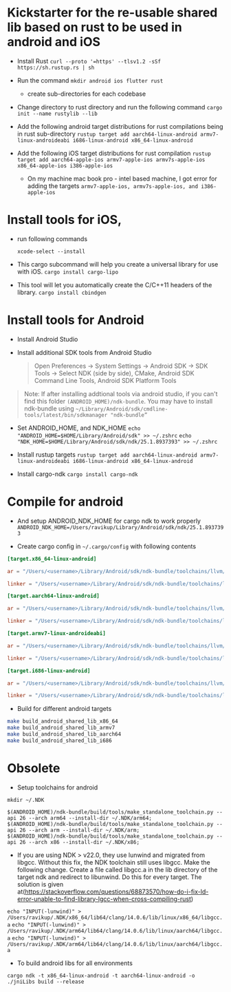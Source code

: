 # Kickstarter for the re-usable shared lib based on rust to be used in android and iOS

* Install Rust
`curl --proto '=https' --tlsv1.2 -sSf https://sh.rustup.rs | sh`

* Run the command
`mkdir android ios flutter rust`
  - create sub-directories for each codebase

* Change directory to rust directory and run the following command
`cargo init --name rustylib --lib`

* Add the following android target distributions for rust compilations being in rust sub-directory
`rustup target add aarch64-linux-android armv7-linux-androideabi i686-linux-android x86_64-linux-android`

* Add the following iOS target distributions for rust compilation
`rustup target add aarch64-apple-ios armv7-apple-ios armv7s-apple-ios x86_64-apple-ios i386-apple-ios`
  - On my machine mac book pro - intel based machine, I got error for adding the targets
  `armv7-apple-ios, armv7s-apple-ios, and i386-apple-ios`

# Install tools for iOS,

* run following commands

  `xcode-select --install`

* This cargo subcommand will help you create a universal library for use with iOS.
  `cargo install cargo-lipo`

* This tool will let you automatically create the C/C++11 headers of the library.
  `cargo install cbindgen`

# Install tools for Android

* Install Android Studio

* Install additional SDK tools from Android Studio
  > Open Preferences -> System Settings -> Android SDK -> SDK Tools -> Select NDK (side by side), CMake, Android SDK Command Line Tools, Android SDK Platform Tools

> Note: If after installing addtional tools via android studio, if you can't find this folder `(ANDROID_HOME)/ndk-bundle`. You may have to install ndk-bundle using 
`~/Library/Android/sdk/cmdline-tools/latest/bin/sdkmanager "ndk-bundle”`

* Set ANDROID_HOME, and NDK_HOME
`echo "ANDROID_HOME=$HOME/Library/Android/sdk" >> ~/.zshrc`
`echo "NDK_HOME=$HOME/Library/Android/sdk/ndk/25.1.8937393" >> ~/.zshrc`

* Install rustup targets
`rustup target add aarch64-linux-android armv7-linux-androideabi i686-linux-android x86_64-linux-android`

* Install cargo-ndk
`cargo install cargo-ndk`

# Compile for android
* And setup ANDROID_NDK_HOME for cargo ndk to work properly
`ANDROID_NDK_HOME=/Users/ravikup/Library/Android/sdk/ndk/25.1.8937393`

* Create cargo config in `~/.cargo/config` with following contents

```toml
[target.x86_64-linux-android]

ar = "/Users/<username>/Library/Android/sdk/ndk-bundle/toolchains/llvm/prebuilt/darwin-x86_64/bin/x86_64-linux-android-ar"

linker = "/Users/<username>/Library/Android/sdk/ndk-bundle/toolchains/llvm/prebuilt/darwin-x86_64/bin/x86_64-linux-android28-clang"

[target.aarch64-linux-android]

ar = "/Users/<username>/Library/Android/sdk/ndk-bundle/toolchains/llvm/prebuilt/darwin-x86_64/bin/aarch64-linux-android-ar"

linker = "/Users/<username>/Library/Android/sdk/ndk-bundle/toolchains/llvm/prebuilt/darwin-x86_64/bin/aarch64-linux-android28-clang"

[target.armv7-linux-androideabi]

ar = "/Users/<username>/Library/Android/sdk/ndk-bundle/toolchains/llvm/prebuilt/darwin-x86_64/bin/arm-linux-androideabi-ar"

linker = "/Users/<username>/Library/Android/sdk/ndk-bundle/toolchains/llvm/prebuilt/darwin-x86_64/bin/armv7a-linux-androideabi28-clang"

[target.i686-linux-android]

ar = "/Users/<username>/Library/Android/sdk/ndk-bundle/toolchains/llvm/prebuilt/darwin-x86_64/bin/i686-linux-android-ar"

linker = "/Users/<username>/Library/Android/sdk/ndk-bundle/toolchains/llvm/prebuilt/darwin-x86_64/bin/i686-linux-android28-clang"
```

* Build for different android targets
```bash
make build_android_shared_lib_x86_64
make build_android_shared_lib_armv7
make build_android_shared_lib_aarch64
make build_android_shared_lib_i686
```

# Obsolete 
* Setup toolchains for android
```
mkdir ~/.NDK

$(ANDROID_HOME)/ndk-bundle/build/tools/make_standalone_toolchain.py --api 26 --arch arm64 --install-dir ~/.NDK/arm64;
$(ANDROID_HOME)/ndk-bundle/build/tools/make_standalone_toolchain.py --api 26 --arch arm --install-dir ~/.NDK/arm;
$(ANDROID_HOME)/ndk-bundle/build/tools/make_standalone_toolchain.py --api 26 --arch x86 --install-dir ~/.NDK/x86;
```

* If you are using NDK > v22.0, they use lunwind and migrated from libgcc. Without this fix, the NDK toolchain still uses libgcc. Make the following change. Create a file called libgcc.a in the lib directory of the target ndk and redirect to libunwind. Do this for every target. The solution is given at(https://stackoverflow.com/questions/68873570/how-do-i-fix-ld-error-unable-to-find-library-lgcc-when-cross-compiling-rust)

`echo "INPUT(-lunwind)" > /Users/ravikup/.NDK/x86_64/lib64/clang/14.0.6/lib/linux/x86_64/libgcc.a`
`echo "INPUT(-lunwind)" > /Users/ravikup/.NDK/arm64/lib64/clang/14.0.6/lib/linux/aarch64/libgcc.a`
`echo "INPUT(-lunwind)" > /Users/ravikup/.NDK/arm64/lib64/clang/14.0.6/lib/linux/aarch64/libgcc.a`

* To build android libs for all environments
```
cargo ndk -t x86_64-linux-android -t aarch64-linux-android -o ./jniLibs build --release
```